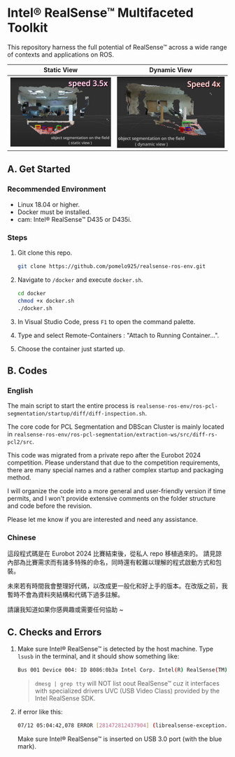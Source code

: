 # Intel® RealSense™ Multifaceted Toolkit

This repository harness the full potential of RealSense™ across a wide range of contexts and applications on ROS.

|      Static View     |      Dynamic View      |
|:--------------------:|:----------------------:|
| [![static](docs/static-view.png)](https://youtu.be/AulwKrzP8cg?si=nGgHpC9bgyvMGtC9) | [![alt text](docs/dynamic-view.png)](https://www.youtube.com/watch?v=scDBoZmQeG4) |



## A. Get Started

### Recommended Environment
* Linux 18.04 or higher. 
* Docker must be installed.
* cam: Intel® RealSense™ D435 or D435i.

 
### Steps
1. Git clone this repo.

    ```bash
    git clone https://github.com/pomelo925/realsense-ros-env.git
    ```

2. Navigate to `/docker` and execute `docker.sh`.

    ```bash
    cd docker
    chmod +x docker.sh
    ./docker.sh
    ```

3. In Visual Studio Code, press `F1` to open the command palette.

4. Type and select Remote-Containers : "Attach to Running Container...".

5. Choose the container just started up.


## B. Codes
### English
The main script to start the entire process is `realsense-ros-env/ros-pcl-segmentation/startup/diff/diff-inspection.sh`. 

The core code for PCL Segmentation and DBScan Cluster is mainly located in `realsense-ros-env/ros-pcl-segmentation/extraction-ws/src/diff-rs-pcl2/src`.

This code was migrated from a private repo after the Eurobot 2024 competition. Please understand that due to the competition requirements, there are many special names and a rather complex startup and packaging method.

I will organize the code into a more general and user-friendly version if time permits, and I won't provide extensive comments on the folder structure and code before the revision.

Please let me know if you are interested and need any assistance.

### Chinese

這段程式碼是在 Eurobot 2024 比賽結束後，從私人 repo 移植過來的。
請見諒內部為比賽需求而有諸多特殊的命名，同時還有較難以理解的程式啟動方式和包裝。

未來若有時間我會整理好代碼，以改成更一般化和好上手的版本。在改版之前，我暫時不會為資料夾結構和代碼下過多註解。

請讓我知道如果你感興趣或需要任何協助 ~










## C. Checks and Errors
1. Make sure Intel® RealSense™ is detected by the host machine.
    Type `lsusb` in the terminal, and it should show something like:

    ```bash
    Bus 001 Device 004: ID 8086:0b3a Intel Corp. Intel(R) RealSense(TM) Depth Camera 435i
    ```

    >`dmesg | grep tty` will NOT list oout RealSense™ cuz it interfaces with specialized drivers UVC (USB Video Class) provided by the Intel RealSense SDK.

1. if error like this:
    ```bash
    07/12 05:04:42,078 ERROR [281472812437904] (librealsense-exception.h:52) xioctl(VIDIOC_G_CTRL) failed Last Error: Connection timed out
    ```
    Make sure Intel® RealSense™ is inserted on USB 3.0 port (with the blue mark).
